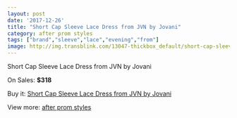 ```yaml
---
layout: post
date: '2017-12-26'
title: "Short Cap Sleeve Lace Dress from JVN by Jovani"
category: after prom styles
tags: ["brand","sleeve","lace","evening","from"]
image: http://img.transblink.com/13047-thickbox_default/short-cap-sleeve-lace-dress-from-jvn-by-jovani.jpg
---
```

Short Cap Sleeve Lace Dress from JVN by Jovani

On Sales: **$318**
<a href="https://www.transblink.com/en/after-prom-styles/4196-short-cap-sleeve-lace-dress-from-jvn-by-jovani.html"><amp-img layout="responsive" width="600" height="600" src="//img.transblink.com/13047-thickbox_default/short-cap-sleeve-lace-dress-from-jvn-by-jovani.jpg" alt="Short Cap Sleeve Lace Dress from JVN by Jovani 0" /></a>
<a href="https://www.transblink.com/en/after-prom-styles/4196-short-cap-sleeve-lace-dress-from-jvn-by-jovani.html"><amp-img layout="responsive" width="600" height="600" src="//img.transblink.com/13049-thickbox_default/short-cap-sleeve-lace-dress-from-jvn-by-jovani.jpg" alt="Short Cap Sleeve Lace Dress from JVN by Jovani 1" /></a>
<a href="https://www.transblink.com/en/after-prom-styles/4196-short-cap-sleeve-lace-dress-from-jvn-by-jovani.html"><amp-img layout="responsive" width="600" height="600" src="//img.transblink.com/13048-thickbox_default/short-cap-sleeve-lace-dress-from-jvn-by-jovani.jpg" alt="Short Cap Sleeve Lace Dress from JVN by Jovani 2" /></a>

Buy it: [Short Cap Sleeve Lace Dress from JVN by Jovani](https://www.transblink.com/en/after-prom-styles/4196-short-cap-sleeve-lace-dress-from-jvn-by-jovani.html "Short Cap Sleeve Lace Dress from JVN by Jovani")

View more: [after prom styles](https://www.transblink.com/en/55-after-prom-styles "after prom styles")